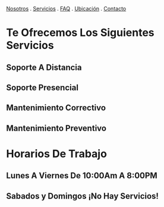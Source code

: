 [Nosotros](./nosotros.md) . [Servicios](./servicios.md) . [FAQ](FAQ.md) . [Ubicación](ubicacion.md) . [Contacto](./contacto.md)

# Te Ofrecemos Los Siguientes Servicios #

## Soporte A Distancia
## Soporte Presencial
## Mantenimiento Correctivo 
## Mantenimiento Preventivo 







# Horarios De Trabajo #

## Lunes A Viernes De 10:00Am A 8:00PM #
## Sabados y Domingos ¡No Hay Servicios! #
